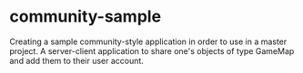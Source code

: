 # community-sample

Creating a sample community-style application in order to use in a master project.
A server-client application to share one's objects of type GameMap and add them to their user account.
